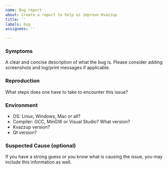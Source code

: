 ```yaml
---
name: Bug report
about: Create a report to help us improve Kvazzup
title: ''
labels: bug
assignees: ''

---
```


### Symptoms

A clear and concise description of what the bug is. Please consider adding screenshots and log/print messages if applicable.

### Reproduction 

What steps does one have to take to encounter this issue?

### Environment

 - OS: Linux, Windows, Mac or all?
 - Compiler: GCC, MinGW or Visual Studio? What version?
 - Kvazzup version?
 - Qt version?

### Suspected Cause (optional)

If you have a strong guess or you know what is causing the issue, you may include this information as well.
